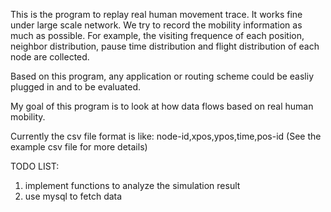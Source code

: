 This is the program to replay real human movement trace. It works fine under large scale network. We try to record the mobility information as much as possible. For example, the visiting frequence of each position, neighbor distribution, pause time distribution and flight distribution of each node are collected.

Based on this program, any application or routing scheme could be easliy plugged in and to be evaluated.

My goal of this program is to look at how data flows based on real human mobility.

Currently the csv file format is like:
node-id,xpos,ypos,time,pos-id
(See the example csv file for more details)

TODO LIST:
1) implement functions to analyze the simulation result
2) use mysql to fetch data
